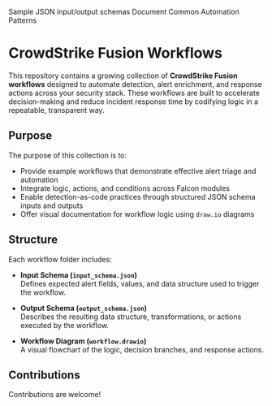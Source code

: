 Sample JSON input/output schemas
Document Common Automation Patterns
# CrowdStrike Fusion Workflows

This repository contains a growing collection of **CrowdStrike Fusion workflows** designed to automate detection, alert enrichment, and response actions across your security stack. These workflows are built to accelerate decision-making and reduce incident response time by codifying logic in a repeatable, transparent way.

## Purpose

The purpose of this collection is to:

- Provide example workflows that demonstrate effective alert triage and automation
- Integrate logic, actions, and conditions across Falcon modules
- Enable detection-as-code practices through structured JSON schema inputs and outputs
- Offer visual documentation for workflow logic using `draw.io` diagrams

## Structure

Each workflow folder includes:

- **Input Schema (`input_schema.json`)**  
  Defines expected alert fields, values, and data structure used to trigger the workflow.

- **Output Schema (`output_schema.json`)**  
  Describes the resulting data structure, transformations, or actions executed by the workflow.

- **Workflow Diagram (`workflow.drawio`)**  
  A visual flowchart of the logic, decision branches, and response actions.

## Contributions

Contributions are welcome!
